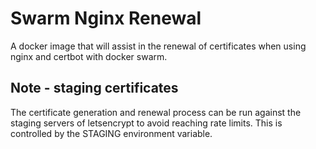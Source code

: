 # Swarm Nginx Renewal
A docker image that will assist in the renewal of certificates when using nginx and certbot with docker swarm.

## Note - staging certificates
The certificate generation and renewal process can be run against the staging servers of letsencrypt to avoid reaching rate limits. This is controlled by the STAGING environment variable.
